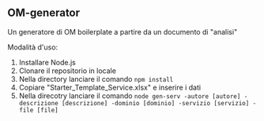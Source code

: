 ## OM-generator
Un generatore di OM boilerplate a partire da un documento di "analisi"

Modalità d'uso:
1. Installare Node.js
2. Clonare il repositorio in locale
3. Nella directory lanciare il comando `npm install`
4. Copiare "Starter_Template_Service.xlsx" e inserire i dati
5. Nella direcotry lanciare il comando `node gen-serv -autore [autore] -descrizione [descrizione] -dominio [dominio] -servizio [servizio] -file [file]`
